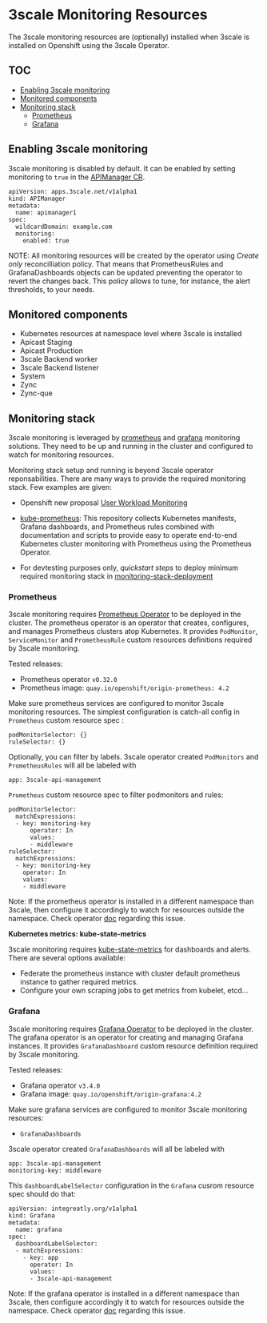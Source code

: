 # 3scale Monitoring Resources

The 3scale monitoring resources are (optionally) installed when 3scale is installed on Openshift using the 3scale Operator.

## TOC

* [Enabling 3scale monitoring](#enabling-3scale-monitoring)
* [Monitored components](#monitored-components)
* [Monitoring stack](#monitoring-stack)
   * [Prometheus](#prometheus)
   * [Grafana](#grafana)

## Enabling 3scale monitoring

3scale monitoring is disabled by default. It can be enabled by setting monitoring to `true` in the [APIManager CR](apimanager-reference.md).

```
apiVersion: apps.3scale.net/v1alpha1
kind: APIManager
metadata:
  name: apimanager1
spec:
  wildcardDomain: example.com
  monitoring:
    enabled: true
```

NOTE: All monitoring resources will be created by the operator using *Create only* reconcilliation policy. That means that PrometheusRules and GrafanaDashboards objects can be updated preventing the operator to revert the changes back. This policy allows to tune, for instance, the alert thresholds, to your needs.

## Monitored components

* Kubernetes resources at namespace level where 3scale is installed
* Apicast Staging
* Apicast Production
* 3scale Backend worker
* 3scale Backend listener
* System
* Zync
* Zync-que

## Monitoring stack

3scale monitoring is leveraged by [prometheus](https://prometheus.io/) and [grafana](https://grafana.com/) monitoring solutions. They need to be up and running in the cluster and configured to watch for monitoring resources.

Monitoring stack setup and running is beyond 3scale operator reponsabilities.
There are many ways to provide the required monitoring stack. Few examples are given:

* Openshift new proposal [User Workload Monitoring](https://github.com/openshift/enhancements/blob/master/enhancements/monitoring/user-workload-monitoring.md)

* [kube-prometheus](https://github.com/coreos/kube-prometheus): This repository collects Kubernetes manifests, Grafana dashboards, and Prometheus rules combined with documentation and scripts to provide easy to operate end-to-end Kubernetes cluster monitoring with Prometheus using the Prometheus Operator.

* For devtesting purposes only, *quickstart steps* to deploy minimum required monitoring stack in [monitoring-stack-deployment](monitoring-stack-deployment/README.md)

### Prometheus

3scale monitoring requires [Prometheus Operator](https://github.com/coreos/prometheus-operator) to be deployed in the cluster.
The prometheus operator is an operator that creates, configures, and manages Prometheus clusters atop Kubernetes. It provides `PodMonitor`, `ServiceMonitor` and `PrometheusRule` custom resources definitions required by 3scale monitoring.

Tested releases:
* Prometheus operator `v0.32.0`
* Prometheus image: `quay.io/openshift/origin-prometheus: 4.2`

Make sure prometheus services are configured to monitor 3scale monitoring resources.
The simplest configuration is catch-all config in `Prometheus` custom resource spec :

```
podMonitorSelector: {}
ruleSelector: {}
```

Optionally, you can filter by labels. 3scale operator created `PodMonitors` and `PrometheusRules` will all be labeled with

```
app: 3scale-api-management
```

`Prometheus` custom resource spec to filter podmonitors and rules:

```
podMonitorSelector:
  matchExpressions:
  - key: monitoring-key
      operator: In
      values:
      - middleware
ruleSelector:
  matchExpressions:
  - key: monitoring-key
    operator: In
    values:
    - middleware
```

Note: If the prometheus operator is installed in a different namespace than 3scale, then configure it accordingly to watch for resources outside the namespace. Check operator [doc](https://github.com/coreos/prometheus-operator/blob/v0.32.0/Documentation/api.md#prometheusspec) regarding this issue.

**Kubernetes metrics: kube-state-metrics**

3scale monitoring requires [kube-state-metrics](https://github.com/kubernetes/kube-state-metrics) for dashboards and alerts. There are several options available:

* Federate the prometheus instance with cluster default prometheus instance to gather required metrics.
* Configure your own scraping jobs to get metrics from kubelet, etcd...

### Grafana

3scale monitoring requires [Grafana Operator](https://github.com/integr8ly/grafana-operator) to be deployed in the cluster.
The grafana operator is an operator for creating and managing Grafana instances. It provides `GrafanaDashboard` custom resource definition required by 3scale monitoring.

Tested releases:
* Grafana operator `v3.4.0`
* Grafana image: `quay.io/openshift/origin-grafana:4.2`

Make sure grafana services are configured to monitor 3scale monitoring resources:
* `GrafanaDashboards`

3scale operator created `GrafanaDashboards` will all be labeled with

```
app: 3scale-api-management
monitoring-key: middleware
```

This `dashboardLabelSelector` configuration in the `Grafana` cusrom resource spec should do that:

```
apiVersion: integreatly.org/v1alpha1
kind: Grafana
metadata:
  name: grafana
spec:
  dashboardLabelSelector:
  - matchExpressions:
    - key: app
      operator: In
      values:
      - 3scale-api-management
```

Note: If the grafana operator is installed in a different namespace than 3scale, then configure accordingly it to watch for resources outside the namespace. Check operator [doc](https://github.com/integr8ly/grafana-operator/blob/v2.0.0/documentation/deploy_grafana.md#operator-flags) regarding this issue.
